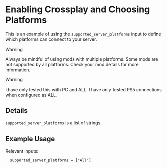 # Enabling Crossplay and Choosing Platforms
This is an example of using the `supported_server_platforms` input to define which platforms can connect to your server.

> [!WARNING]
> Always be mindful of using mods with multiple platforms. Some mods are not supported by all platforms. Check your mod details for more information.

> [!WARNING]
> I have only tested this with PC and ALL. I have only tested PS5 connections when configured as ALL.

## Details
`supported_server_platforms` is a list of strings.

## Example Usage
Relevant inputs:

```HCL
  supported_server_platforms = ["All"]
```
